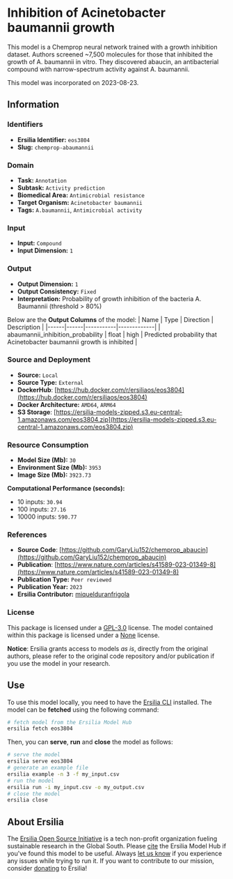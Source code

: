 # Inhibition of Acinetobacter baumannii growth

This model is a Chemprop neural network trained with a growth inhibition dataset. Authors screened ~7,500 molecules for those that inhibited the growth of A. baumannii in vitro. They discovered abaucin, an antibacterial compound with narrow-spectrum activity against A. baumannii.

This model was incorporated on 2023-08-23.


## Information
### Identifiers
- **Ersilia Identifier:** `eos3804`
- **Slug:** `chemprop-abaumannii`

### Domain
- **Task:** `Annotation`
- **Subtask:** `Activity prediction`
- **Biomedical Area:** `Antimicrobial resistance`
- **Target Organism:** `Acinetobacter baumannii`
- **Tags:** `A.baumannii`, `Antimicrobial activity`

### Input
- **Input:** `Compound`
- **Input Dimension:** `1`

### Output
- **Output Dimension:** `1`
- **Output Consistency:** `Fixed`
- **Interpretation:** Probability of growth inhibition of the bacteria A. Baumannii (threshold > 80%)

Below are the **Output Columns** of the model:
| Name | Type | Direction | Description |
|------|------|-----------|-------------|
| abaumannii_inhibition_probability | float | high | Predicted probability that Acinetobacter baumannii growth is inhibited |


### Source and Deployment
- **Source:** `Local`
- **Source Type:** `External`
- **DockerHub**: [https://hub.docker.com/r/ersiliaos/eos3804](https://hub.docker.com/r/ersiliaos/eos3804)
- **Docker Architecture:** `AMD64`, `ARM64`
- **S3 Storage**: [https://ersilia-models-zipped.s3.eu-central-1.amazonaws.com/eos3804.zip](https://ersilia-models-zipped.s3.eu-central-1.amazonaws.com/eos3804.zip)

### Resource Consumption
- **Model Size (Mb):** `30`
- **Environment Size (Mb):** `3953`
- **Image Size (Mb):** `3923.73`

**Computational Performance (seconds):**
- 10 inputs: `30.94`
- 100 inputs: `27.16`
- 10000 inputs: `590.77`

### References
- **Source Code**: [https://github.com/GaryLiu152/chemprop_abaucin](https://github.com/GaryLiu152/chemprop_abaucin)
- **Publication**: [https://www.nature.com/articles/s41589-023-01349-8](https://www.nature.com/articles/s41589-023-01349-8)
- **Publication Type:** `Peer reviewed`
- **Publication Year:** `2023`
- **Ersilia Contributor:** [miquelduranfrigola](https://github.com/miquelduranfrigola)

### License
This package is licensed under a [GPL-3.0](https://github.com/ersilia-os/ersilia/blob/master/LICENSE) license. The model contained within this package is licensed under a [None](LICENSE) license.

**Notice**: Ersilia grants access to models _as is_, directly from the original authors, please refer to the original code repository and/or publication if you use the model in your research.


## Use
To use this model locally, you need to have the [Ersilia CLI](https://github.com/ersilia-os/ersilia) installed.
The model can be **fetched** using the following command:
```bash
# fetch model from the Ersilia Model Hub
ersilia fetch eos3804
```
Then, you can **serve**, **run** and **close** the model as follows:
```bash
# serve the model
ersilia serve eos3804
# generate an example file
ersilia example -n 3 -f my_input.csv
# run the model
ersilia run -i my_input.csv -o my_output.csv
# close the model
ersilia close
```

## About Ersilia
The [Ersilia Open Source Initiative](https://ersilia.io) is a tech non-profit organization fueling sustainable research in the Global South.
Please [cite](https://github.com/ersilia-os/ersilia/blob/master/CITATION.cff) the Ersilia Model Hub if you've found this model to be useful. Always [let us know](https://github.com/ersilia-os/ersilia/issues) if you experience any issues while trying to run it.
If you want to contribute to our mission, consider [donating](https://www.ersilia.io/donate) to Ersilia!
